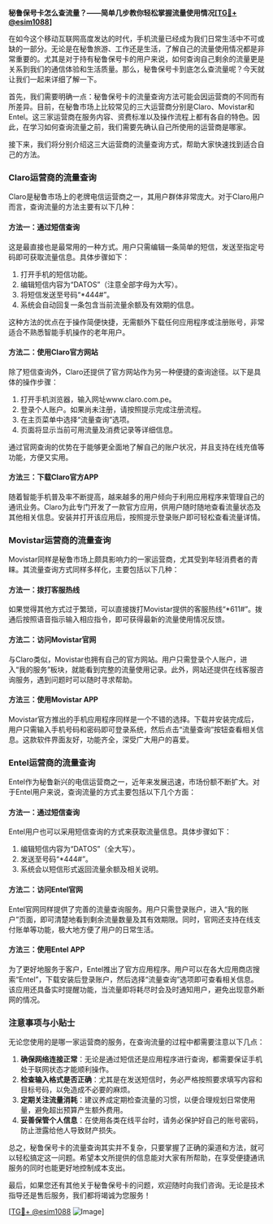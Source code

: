 **秘鲁保号卡怎么查流量？——简单几步教你轻松掌握流量使用情况[[TG💪+ @esim1088](https://t.me/s/esim1088)]**

在如今这个移动互联网高度发达的时代，手机流量已经成为我们日常生活中不可或缺的一部分。无论是在秘鲁旅游、工作还是生活，了解自己的流量使用情况都是非常重要的。尤其是对于持有秘鲁保号卡的用户来说，如何查询自己剩余的流量更是关系到我们的通信体验和生活质量。那么，秘鲁保号卡到底怎么查流量呢？今天就让我们一起来详细了解一下。

首先，我们需要明确一点：秘鲁保号卡的流量查询方法可能会因运营商的不同而有所差异。目前，在秘鲁市场上比较常见的三大运营商分别是Claro、Movistar和Entel。这三家运营商在服务内容、资费标准以及操作流程上都有各自的特色。因此，在学习如何查询流量之前，我们需要先确认自己所使用的运营商是哪家。

接下来，我们将分别介绍这三大运营商的流量查询方式，帮助大家快速找到适合自己的方法。

### Claro运营商的流量查询

Claro是秘鲁市场上的老牌电信运营商之一，其用户群体非常庞大。对于Claro用户而言，查询流量的方法主要有以下几种：

#### 方法一：通过短信查询
这是最直接也是最常用的一种方式。用户只需编辑一条简单的短信，发送至指定号码即可获取流量信息。具体步骤如下：
1. 打开手机的短信功能。
2. 编辑短信内容为“DATOS”（注意全部字母为大写）。
3. 将短信发送至号码“*444#”。
4. 系统会自动回复一条包含当前流量余额及有效期的信息。

这种方法的优点在于操作简便快捷，无需额外下载任何应用程序或注册账号，非常适合不熟悉智能手机操作的老年用户。

#### 方法二：使用Claro官方网站
除了短信查询外，Claro还提供了官方网站作为另一种便捷的查询途径。以下是具体的操作步骤：
1. 打开手机浏览器，输入网址www.claro.com.pe。
2. 登录个人账户。如果尚未注册，请按照提示完成注册流程。
3. 在主页菜单中选择“流量查询”选项。
4. 页面将显示当前可用流量及消费记录等详细信息。

通过官网查询的优势在于能够更全面地了解自己的账户状况，并且支持在线充值等功能，方便又实用。

#### 方法三：下载Claro官方APP
随着智能手机普及率不断提高，越来越多的用户倾向于利用应用程序来管理自己的通讯业务。Claro为此专门开发了一款官方应用，供用户随时随地查看流量状态及其他相关信息。安装并打开该应用后，按照提示登录账户即可轻松查看流量详情。

### Movistar运营商的流量查询

Movistar同样是秘鲁市场上颇具影响力的一家运营商，尤其受到年轻消费者的青睐。其流量查询方式同样多样化，主要包括以下几种：

#### 方法一：拨打客服热线
如果觉得其他方式过于繁琐，可以直接拨打Movistar提供的客服热线“*611#”。拨通后按照语音指示输入相应指令，即可获得最新的流量使用情况反馈。

#### 方法二：访问Movistar官网
与Claro类似，Movistar也拥有自己的官方网站。用户只需登录个人账户，进入“我的服务”板块，就能看到完整的流量使用记录。此外，网站还提供在线客服咨询服务，遇到问题时可以随时寻求帮助。

#### 方法三：使用Movistar APP
Movistar官方推出的手机应用程序同样是一个不错的选择。下载并安装完成后，用户只需输入手机号码和密码即可登录系统，然后点击“流量查询”按钮查看相关信息。这款软件界面友好，功能齐全，深受广大用户的喜爱。

### Entel运营商的流量查询

Entel作为秘鲁新兴的电信运营商之一，近年来发展迅速，市场份额不断扩大。对于Entel用户来说，查询流量的方式主要包括以下几个方面：

#### 方法一：通过短信查询
Entel用户也可以采用短信查询的方式来获取流量信息。具体步骤如下：
1. 编辑短信内容为“DATOS”（全大写）。
2. 发送至号码“*444#”。
3. 系统会以短信形式返回流量余额及相关说明。

#### 方法二：访问Entel官网
Entel官网同样提供了完善的流量查询服务。用户只需登录账户，进入“我的账户”页面，即可清楚地看到剩余流量数量及其有效期限。同时，官网还支持在线支付账单等功能，极大地方便了用户的日常生活。

#### 方法三：使用Entel APP
为了更好地服务于客户，Entel推出了官方应用程序。用户可以在各大应用商店搜索“Entel”，下载安装后登录账户，然后选择“流量查询”选项即可查看相关信息。该应用还具备实时提醒功能，当流量即将耗尽时会及时通知用户，避免出现意外断网的情况。

### 注意事项与小贴士

无论您使用的是哪一家运营商的服务，在查询流量的过程中都需要注意以下几点：

1. **确保网络连接正常**：无论是通过短信还是应用程序进行查询，都需要保证手机处于联网状态才能顺利操作。
2. **检查输入格式是否正确**：尤其是在发送短信时，务必严格按照要求填写内容和目标号码，以免造成不必要的麻烦。
3. **定期关注流量消耗**：建议养成定期检查流量的习惯，以便合理规划日常使用量，避免超出预算产生额外费用。
4. **妥善保管个人信息**：在使用各类在线平台时，请务必保护好自己的账号密码，防止泄露给他人导致财产损失。

总之，秘鲁保号卡的流量查询其实并不复杂，只要掌握了正确的渠道和方法，就可以轻松搞定这一问题。希望本文所提供的信息能对大家有所帮助，在享受便捷通讯服务的同时也能更好地控制成本支出。

最后，如果您还有其他关于秘鲁保号卡的问题，欢迎随时向我们咨询。无论是技术指导还是售后服务，我们都将竭诚为您服务！

[[TG💪+ @esim1088](https://t.me/s/esim1088) ![Image](https://i.postimg.cc/4NQfJmqS/Snipaste-2025-05-13-00-14-12.png)]